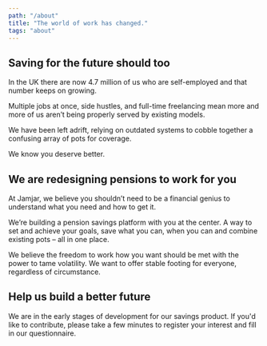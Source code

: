 ```yaml
---
path: "/about"
title: "The world of work has changed."
tags: "about"
---
```


## Saving for the future should too

In the UK there are now 4.7 million of us who are self-employed and that number keeps on growing.

Multiple jobs at once, side hustles, and full-time freelancing mean more and more of us aren’t being properly served by existing models.

We have been left adrift, relying on outdated systems to cobble together a confusing array of pots for coverage.

We know you deserve better.

## We are redesigning pensions to work for you

At Jamjar, we believe you shouldn’t need to be a financial genius to understand what you need and how to get it.

We’re building a pension savings platform with you at the center. A way to set and achieve your goals, save what you can, when you can and combine existing pots – all in one place. 

We believe the freedom to work how you want should be met with the power to tame volatility. We want to offer stable footing for everyone, regardless of circumstance.

## Help us build a better future

We are in the early stages of development for our savings product. If you'd like to contribute, please take a few minutes to register your interest and fill in our questionnaire. 